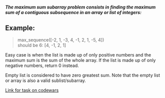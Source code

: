 ##### The maximum sum subarray problem consists in finding the maximum sum of a contiguous subsequence in an array or list of integers:


## Example:

> max_sequence([-2, 1, -3, 4, -1, 2, 1, -5, 4])\
 should be 6: [4, -1, 2, 1]

Easy case is when the list is made up of only positive numbers and the maximum sum is the sum of the whole array. If the list is made up of only negative numbers, return 0 instead.

Empty list is considered to have zero greatest sum. Note that the empty list or array is also a valid sublist/subarray.



[Link for task on codewars](https://www.codewars.com/kata/54521e9ec8e60bc4de000d6c/)